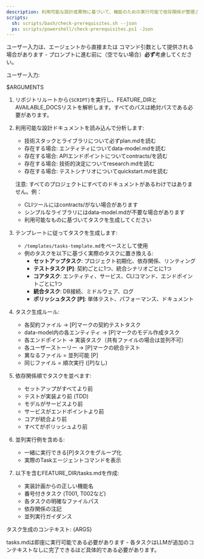 ```yaml
---
description: 利用可能な設計成果物に基づいて、機能のための実行可能で依存関係が整理されたtasks.mdを生成します。
scripts:
  sh: scripts/bash/check-prerequisites.sh --json
  ps: scripts/powershell/check-prerequisites.ps1 -Json
---
```


ユーザー入力は、エージェントから直接または コマンド引数として提供される場合があります - プロンプトに進む前に（空でない場合）**必ず**考慮してください。

ユーザー入力:

$ARGUMENTS

1. リポジトリルートから`{SCRIPT}`を実行し、FEATURE_DIRとAVAILABLE_DOCSリストを解析します。すべてのパスは絶対パスである必要があります。
2. 利用可能な設計ドキュメントを読み込んで分析します:
   - 技術スタックとライブラリについて必ずplan.mdを読む
   - 存在する場合: エンティティについてdata-model.mdを読む
   - 存在する場合: APIエンドポイントについてcontracts/を読む
   - 存在する場合: 技術的決定についてresearch.mdを読む
   - 存在する場合: テストシナリオについてquickstart.mdを読む

   注意: すべてのプロジェクトにすべてのドキュメントがあるわけではありません。例：
   - CLIツールにはcontracts/がない場合があります
   - シンプルなライブラリにはdata-model.mdが不要な場合があります
   - 利用可能なものに基づいてタスクを生成してください

3. テンプレートに従ってタスクを生成します:
   - `/templates/tasks-template.md`をベースとして使用
   - 例のタスクを以下に基づく実際のタスクに置き換える:
     * **セットアップタスク**: プロジェクト初期化、依存関係、リンティング
     * **テストタスク [P]**: 契約ごとに1つ、統合シナリオごとに1つ
     * **コアタスク**: エンティティ、サービス、CLIコマンド、エンドポイントごとに1つ
     * **統合タスク**: DB接続、ミドルウェア、ログ
     * **ポリッシュタスク [P]**: 単体テスト、パフォーマンス、ドキュメント

4. タスク生成ルール:
   - 各契約ファイル → [P]マークの契約テストタスク
   - data-model内の各エンティティ → [P]マークのモデル作成タスク
   - 各エンドポイント → 実装タスク（共有ファイルの場合は並列不可）
   - 各ユーザーストーリー → [P]マークの統合テスト
   - 異なるファイル = 並列可能 [P]
   - 同じファイル = 順次実行 ([P]なし)

5. 依存関係順でタスクを並べます:
   - セットアップがすべてより前
   - テストが実装より前 (TDD)
   - モデルがサービスより前
   - サービスがエンドポイントより前
   - コアが統合より前
   - すべてがポリッシュより前

6. 並列実行例を含める:
   - 一緒に実行できる[P]タスクをグループ化
   - 実際のTaskエージェントコマンドを表示

7. 以下を含むFEATURE_DIR/tasks.mdを作成:
   - 実装計画からの正しい機能名
   - 番号付きタスク (T001, T002など)
   - 各タスクの明確なファイルパス
   - 依存関係の注記
   - 並列実行ガイダンス

タスク生成のコンテキスト: {ARGS}

tasks.mdは即座に実行可能である必要があります - 各タスクはLLMが追加のコンテキストなしに完了できるほど具体的である必要があります。
